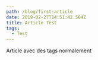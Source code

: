 ```yaml
---
path: /blog/first-article
date: 2019-02-27T14:51:42.564Z
title: Article Test
tags:
  - Test
---
```

Article avec des tags normalement

